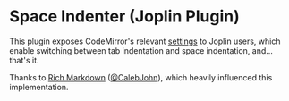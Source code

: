 # Space Indenter (Joplin Plugin)

This plugin exposes CodeMirror's relevant [settings](https://codemirror.net/doc/manual.html#config) to Joplin users, which enable switching between tab indentation and space indentation, and... that's it.

Thanks to [Rich Markdown](https://github.com/CalebJohn/joplin-rich-markdown) ([@CalebJohn](https://github.com/CalebJohn)), which heavily influenced this implementation.
